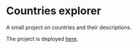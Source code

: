 # Countries explorer

A small project on countries and their descriptions.

The project is deployed [here](https://artemmrdn.github.io/countries-explorer/).
